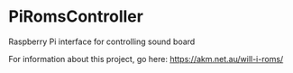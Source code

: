 # PiRomsController
Raspberry Pi interface for controlling sound board

For information about this project, go here: 
https://akm.net.au/will-i-roms/
